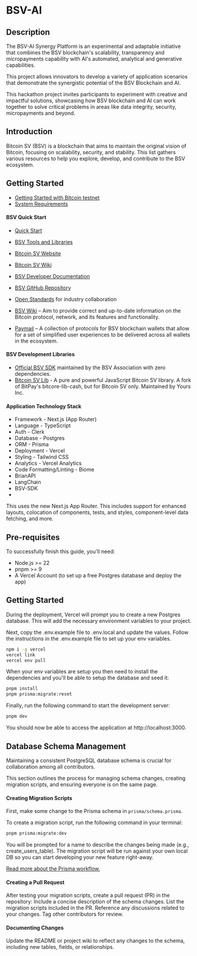 # BSV-AI

## Description

The BSV-AI Synergy Platform is an experimental and adaptable initiative that combines the BSV blockchain's scalability, transparency and micropayments capability with AI's automated, analytical and generative capabilities.

This project allows innovators to develop a variety of application scenarios that demonstrate the synergistic potential of the BSV Blockchain and AI.

This hackathon project invites participants to experiment with creative and impactful solutions, showcasing how BSV blockchain and AI can work together to solve critical problems in areas like data integrity, security, micropayments and beyond.

## Introduction

Bitcoin SV (BSV) is a blockchain that aims to maintain the original vision of Bitcoin, focusing on scalability, security, and stability. This list gathers various resources to help you explore, develop, and contribute to the BSV ecosystem.

## **Getting Started**

- [Getting Started with Bitcoin testnet](https://docs.bsvblockchain.org/network-topology/nodes/sv-node/installation/sv-node/network-environments/testnet)
- [System Requirements](https://docs.bsvblockchain.org/network-topology/nodes/sv-node/system-requirements)

#### BSV Quick Start

- [Quick Start](https://docs.bsvblockchain.org/intro/quick-start)
- [BSV Tools and Libraries](https://www.bsvblockchain.org/features/tools-libraries)

- [Bitcoin SV Website](https://bitcoinsv.io/)
- [Bitcoin SV Wiki](https://en.wikipedia.org/wiki/Bitcoin_SV)
- [BSV Developer Documentation](https://docs.bitcoinsv.io/)
- [BSV GitHub Repository](https://github.com/bitcoin-sv/bitcoin-sv)
- [Open Standards](https://openstandards.cash/) for industry collaboration
- [BSV Wiki](https://wiki.bitcoinsv.io/) – Aim to provide correct and up-to-date information on the Bitcoin protocol, network, and its features and functionality.
- [Paymail](https://tsc.bsvblockchain.org/standards/paymail/) – A collection of protocols for BSV blockchain wallets that allow for a set of simplified user experiences to be delivered across all wallets in the ecosystem.

#### BSV Development Libraries

- [Official BSV SDK](https://github.com/bitcoin-sv/ts-sdk) maintained by the BSV Association with zero dependencies.
- [Bitcoin SV Lib](https://github.com/moneybutton/bsv) - A pure and powerful JavaScript Bitcoin SV library. A fork of BitPay's bitcore-lib-cash, but for Bitcoin SV only. Maintained by Yours Inc.

#### Application Technology Stack

- Framework - Next.js (App Router)
- Language - TypeScript
- Auth - Clerk
- Database - Postgres
- ORM - Prisma
- Deployment - Vercel
- Styling - Tailwind CSS
- Analytics - Vercel Analytics
- Code Formatting/Linting - Biome
- BrianAPI 
- LangChain
- BSV-SDK
- 

This uses the new Next.js App Router. This includes support for enhanced layouts, colocation of components, tests, and styles, component-level data fetching, and more.

## Pre-requisites

To successfully finish this guide, you'll need:

- Node.js >= 22
- pnpm >= 9
- A Vercel Account (to set up a free Postgres database and deploy the app)

## Getting Started

During the deployment, Vercel will prompt you to create a new Postgres database. This will add the necessary environment variables to your project.

Next, copy the .env.example file to .env.local and update the values. Follow the instructions in the .env.example file to set up your env variables.

```sh
npm i -g vercel
vercel link
vercel env pull
```

When your env variables are setup you then need to install the dependencies and you'll be able to setup the database and seed it:

```sh
pnpm install
pnpm prisma:migrate:reset
```

Finally, run the following command to start the development server:

```sh
pnpm dev
```

You should now be able to access the application at http://localhost:3000.

## Database Schema Management

Maintaining a consistent PostgreSQL database schema is crucial for collaboration among all contributors.

This section outlines the process for managing schema changes, creating migration scripts, and ensuring everyone is on the same page.

#### Creating Migration Scripts

First, make some change to the Prisma schema in `prisma/schema.prisma`.

To create a migration script, run the following command in your terminal:

```sh
pnpm prisma:migrate:dev
```

You will be prompted for a name to describe the changes being made (e.g., create_users_table).
The migration script will be run against your own local DB so you can start developing your new feature right-away.

[Read more about the Prisma workflow.](https://www.prisma.io/docs/orm/prisma-migrate/workflows/team-development)

#### Creating a Pull Request

After testing your migration scripts, create a pull request (PR) in the repository:
Include a concise description of the schema changes.
List the migration scripts included in the PR.
Reference any discussions related to your changes.
Tag other contributors for review.

#### Documenting Changes

Update the README or project wiki to reflect any changes to the schema, including new tables, fields, or relationships.
  
